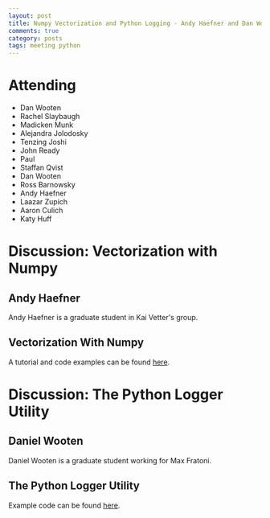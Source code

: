 ```yaml
---
layout: post
title: Numpy Vectorization and Python Logging - Andy Haefner and Dan Wooten
comments: true
category: posts
tags: meeting python
---
```



# Attending

- Dan Wooten
- Rachel Slaybaugh
- Madicken Munk
- Alejandra Jolodosky
- Tenzing Joshi
- John Ready 
- Paul 
- Staffan Qvist
- Dan Wooten
- Ross Barnowsky
- Andy Haefner
- Laazar Zupich
- Aaron Culich
- Katy Huff


# Discussion: Vectorization with Numpy

## Andy Haefner 

Andy Haefner is a graduate student in Kai Vetter's group.

## Vectorization With Numpy

A tutorial and code examples can be found 
[here](https://github.com/thehackerwithin/berkeley/tree/master/numpyVectorization).

# Discussion: The Python Logger Utility

## Daniel Wooten

Daniel Wooten is a graduate student working for Max Fratoni.

## The Python Logger Utility

Example code can be found 
[here](https://github.com/thehackerwithin/berkeley/tree/master/python_logger).




